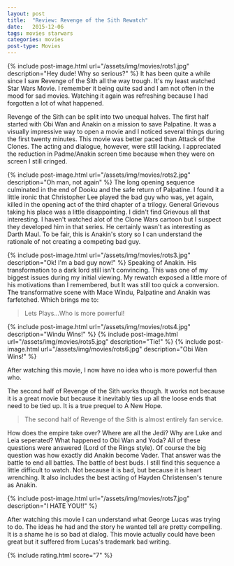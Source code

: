 ```yaml
---
layout: post
title:  "Review: Revenge of the Sith Rewatch"
date:   2015-12-06
tags: movies starwars
categories: movies
post-type: Movies
---
```

{% include post-image.html url="/assets/img/movies/rots1.jpg" description="Hey dude! Why so serious?" %}
It has been quite a while since I saw Revenge of the Sith all the way trough. It's my least watched Star Wars Movie. I remember it being quite sad and I am not often in the mood for sad movies. Watching it again was refreshing because I had forgotten a lot of what happened.

Revenge of the Sith can be split into two unequal halves. The first half started with Obi Wan and Anakin on a mission to save Palpatine. It was a visually impressive way to open a movie and I noticed several things during the first twenty minutes. This movie was better paced than Attack of the Clones. The acting and dialogue, however, were still lacking. I appreciated the reduction in Padme/Anakin screen time because when they were on screen I still cringed.

{% include post-image.html url="/assets/img/movies/rots2.jpg" description="Oh man, not again" %}
The long opening sequence culminated in the end of Dooku and the safe return of Palpatine. I found it a little ironic that Christopher Lee played the bad guy who was, yet again, killed in the opening act of the third chapter of a trilogy.  General Grievous taking his place was a little disappointing. I didn't find Grievous all that interesting. I haven't watched alot of the Clone Wars cartoon but I suspect they developed him in that series. He certainly wasn't as interesting as Darth Maul. To be fair, this is Anakin's story so I can understand the rationale of not creating a competing bad guy.

{% include post-image.html url="/assets/img/movies/rots3.jpg" description="Ok! I'm a bad guy now!" %}
Speaking of Anakin. His transformation to a dark lord still isn't convincing. This was one of my biggest issues during my initial viewing. My rewatch exposed a little more of his motivations than I remembered, but It was still too quick a conversion. The transformative scene with Mace Windu, Palpatine and Anakin was farfetched. Which brings me to:

>Lets Plays...Who is more powerful!

{% include post-image.html url="/assets/img/movies/rots4.jpg" description="Windu Wins!" %}
{% include post-image.html url="/assets/img/movies/rots5.jpg" description="Tie!" %}
{% include post-image.html url="/assets/img/movies/rots6.jpg" description="Obi Wan Wins!" %}

After watching this movie, I now have no idea who is more powerful than who.



The second half of Revenge of the Sith works though. It works not because it is a great movie but because it inevitably ties up all the loose ends that need to be tied up. It is a true prequel to A New Hope.

> The second half of Revenge of the Sith is almost entirely fan service.

How does the empire take over? Where are all the Jedi? Why are Luke and Leia seperated? What happened to Obi Wan and Yoda? All of these questions were answered (Lord of the Rings style). Of course the big question was how exactly did Anakin become Vader. That answer was the battle to end all battles. The battle of best buds. I still find this sequence a little difficult to watch. Not because it is bad, but because it is heart wrenching. It also includes the best acting of Hayden Christensen's tenure as Anakin.

{% include post-image.html url="/assets/img/movies/rots7.jpg" description="I HATE YOU!!" %}

After watching this movie I can understand what George Lucas was trying to do. The ideas he had and the story he wanted tell are pretty compelling. It is a shame he is so bad at dialog. This movie actually could have been great but it suffered from Lucas's trademark bad writing.




{% include rating.html score="7" %}
